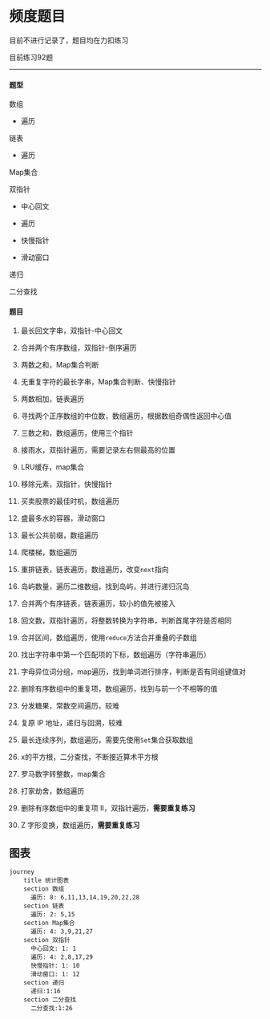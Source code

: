 # 频度题目

目前不进行记录了，题目均在力扣练习

目前练习92题

---

#### 题型

数组

- 遍历

链表

- 遍历

Map集合

双指针

- 中心回文

- 遍历

- 快慢指针

- 滑动窗口

递归

二分查找

#### 题目

1. 最长回文字串，双指针-中心回文

2. 合并两个有序数组，双指针-倒序遍历

3. 两数之和，Map集合判断

4. 无重复字符的最长字串，Map集合判断、快慢指针

5. 两数相加，链表遍历

6. 寻找两个正序数组的中位数，数组遍历，根据数组奇偶性返回中心值

7. 三数之和，数组遍历，使用三个指针

8. 接雨水，双指针遍历，需要记录左右侧最高的位置

9. LRU缓存，map集合

10. 移除元素，双指针，快慢指针

11. 买卖股票的最佳时机，数组遍历

12. 盛最多水的容器，滑动窗口

13. 最长公共前缀，数组遍历

14. 爬楼梯，数组遍历

15. 重排链表，链表遍历，数组遍历，改变`next`指向

16. 岛屿数量，遍历二维数组，找到岛屿，并进行递归沉岛

17. 合并两个有序链表，链表遍历，较小的值先被接入

18. 回文数，双指针遍历，将整数转换为字符串，判断首尾字符是否相同

19. 合并区间，数组遍历，使用`reduce`方法合并重叠的子数组

20. 找出字符串中第一个匹配项的下标，数组遍历（字符串遍历）

21. 字母异位词分组，map遍历，找到单词进行排序，判断是否有同组键值对

22. 删除有序数组中的重复项，数组遍历，找到与前一个不相等的值

23. 分发糖果，常数空间遍历，较难

24. 复原 IP 地址，递归与回溯，较难

25. 最长连续序列，数组遍历，需要先使用`Set`集合获取数组

26. x的平方根，二分查找，不断接近算术平方根

27. 罗马数字转整数，map集合

28. 打家劫舍，数组遍历

29. 删除有序数组中的重复项 II，双指针遍历，**需要重复练习**

30. Z 字形变换，数组遍历，**需要重复练习**

## 图表

```mermaid
journey
    title 统计图表
    section 数组
      遍历: 8: 6,11,13,14,19,20,22,28
    section 链表
      遍历: 2: 5,15
    section Map集合
      遍历: 4: 3,9,21,27
    section 双指针
      中心回文: 1: 1
      遍历: 4: 2,8,17,29
      快慢指针: 1: 10
      滑动窗口: 1: 12
    section 递归
      递归:1:16
    section 二分查找
      二分查找:1:26
```
